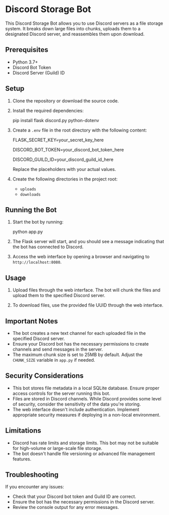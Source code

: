 # Discord Storage Bot

This Discord Storage Bot allows you to use Discord servers as a file storage system. It breaks down large files into chunks, uploads them to a designated Discord server, and reassembles them upon download.

## Prerequisites

- Python 3.7+
- Discord Bot Token
- Discord Server (Guild) ID

## Setup

1. Clone the repository or download the source code.

2. Install the required dependencies:

   pip install flask discord.py python-dotenv

3. Create a `.env` file in the root directory with the following content:

   FLASK_SECRET_KEY=your_secret_key_here
   
   DISCORD_BOT_TOKEN=your_discord_bot_token_here
   
   DISCORD_GUILD_ID=your_discord_guild_id_here

   Replace the placeholders with your actual values.

5. Create the following directories in the project root:
   - `uploads`
   - `downloads`

## Running the Bot

1. Start the bot by running:

   python app.py

2. The Flask server will start, and you should see a message indicating that the bot has connected to Discord.

3. Access the web interface by opening a browser and navigating to `http://localhost:8080`.

## Usage

1. Upload files through the web interface. The bot will chunk the files and upload them to the specified Discord server.

2. To download files, use the provided file UUID through the web interface.

## Important Notes

- The bot creates a new text channel for each uploaded file in the specified Discord server.
- Ensure your Discord bot has the necessary permissions to create channels and send messages in the server.
- The maximum chunk size is set to 25MB by default. Adjust the `CHUNK_SIZE` variable in `app.py` if needed.

## Security Considerations

- This bot stores file metadata in a local SQLite database. Ensure proper access controls for the server running this bot.
- Files are stored in Discord channels. While Discord provides some level of security, consider the sensitivity of the data you're storing.
- The web interface doesn't include authentication. Implement appropriate security measures if deploying in a non-local environment.

## Limitations

- Discord has rate limits and storage limits. This bot may not be suitable for high-volume or large-scale file storage.
- The bot doesn't handle file versioning or advanced file management features.

## Troubleshooting

If you encounter any issues:
- Check that your Discord bot token and Guild ID are correct.
- Ensure the bot has the necessary permissions in the Discord server.
- Review the console output for any error messages.

